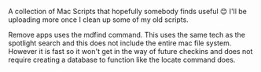 A collection of Mac Scripts that hopefully somebody finds useful 😊
I'll be uploading more once I clean up some of my old scripts. 

Remove apps uses the mdfind command. This uses the same tech as the spotlight search and this does not include the entire mac file system. However it is fast so it won't get in the way of future checkins and does not require creating a database to function like the locate command does. 
